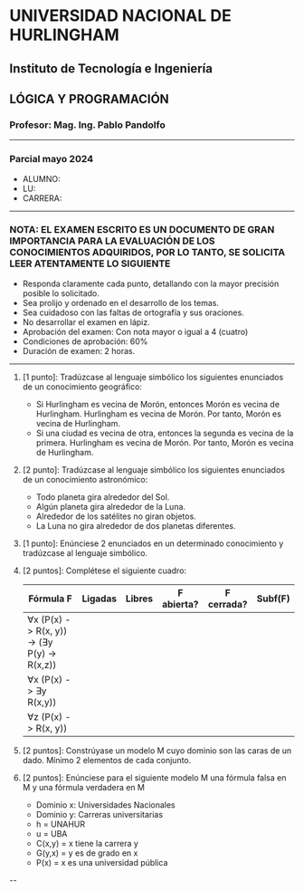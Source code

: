 # UNIVERSIDAD NACIONAL DE HURLINGHAM

## Instituto de Tecnología e Ingeniería

## LÓGICA Y PROGRAMACIÓN

### Profesor: Mag. Ing. Pablo Pandolfo

---

### Parcial mayo 2024

* ALUMNO:  
* LU:
* CARRERA:

---

### NOTA: EL EXAMEN ESCRITO ES UN DOCUMENTO DE GRAN IMPORTANCIA PARA LA EVALUACIÓN DE LOS CONOCIMIENTOS ADQUIRIDOS, POR LO TANTO, SE SOLICITA LEER ATENTAMENTE LO SIGUIENTE

* Responda claramente cada punto, detallando con la mayor precisión posible lo solicitado.
* Sea prolijo y ordenado en el desarrollo de los temas.
* Sea cuidadoso con las faltas de ortografía y sus oraciones.
* No desarrollar el examen en lápiz.
* Aprobación del examen: Con nota mayor o igual a 4 (cuatro)
* Condiciones de aprobación: 60%
* Duración de examen: 2 horas.

---

1. [1 punto]: Tradúzcase al lenguaje simbólico los siguientes enunciados de un conocimiento geográfico:
    * Si Hurlingham es vecina de Morón, entonces Morón es vecina de Hurlingham. Hurlingham es vecina de Morón. Por tanto, Morón es vecina de Hurlingham.
    * Si una ciudad es vecina de otra, entonces la segunda es vecina de la primera. Hurlingham es vecina de Morón. Por tanto, Morón es vecina de Hurlingham.
1. [2 punto]: Tradúzcase al lenguaje simbólico los siguientes enunciados de un conocimiento astronómico:
    * Todo planeta gira alrededor del Sol.
    * Algún planeta gira alrededor de la Luna.
    * Alrededor de los satélites no giran objetos.
    * La Luna no gira alrededor de dos planetas diferentes.
1. [1 punto]: Enúnciese 2 enunciados en un determinado conocimiento y tradúzcase al lenguaje simbólico.
1. [2 puntos]: Complétese el siguiente cuadro:

    | Fórmula F | Ligadas | Libres | F abierta?| F cerrada? | Subf(F) |
    | -- | -- | -- | -- | -- | -- |
    | ∀x (P(x) -> R(x, y)) -> (∃y P(y) -> R(x,z)) | | | | | |
    | ∀x (P(x) -> ∃y R(x,y)) | | | | | |
    | ∀z (P(x) -> R(x, y)) | | | | | |

1. [2 puntos]: Constrúyase un modelo M cuyo dominio son las caras de un dado. Mínimo 2 elementos de cada conjunto.
1. [2 puntos]: Enúnciese para el siguiente modelo M una fórmula falsa en M y una fórmula verdadera en M
    * Dominio x: Universidades Nacionales
    * Dominio y: Carreras universitarias
    * h = UNAHUR
    * u = UBA
    * C(x,y) = x tiene la carrera y
    * G(y,x) = y es de grado en x
    * P(x) = x es una universidad pública

--
